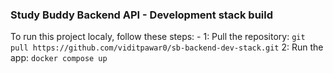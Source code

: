 ### Study Buddy Backend API - Development stack build
To run this project localy, follow these steps: -
1: Pull the repository:
```git pull https://github.com/viditpawar0/sb-backend-dev-stack.git```
2: Run the app:
```docker compose up```
